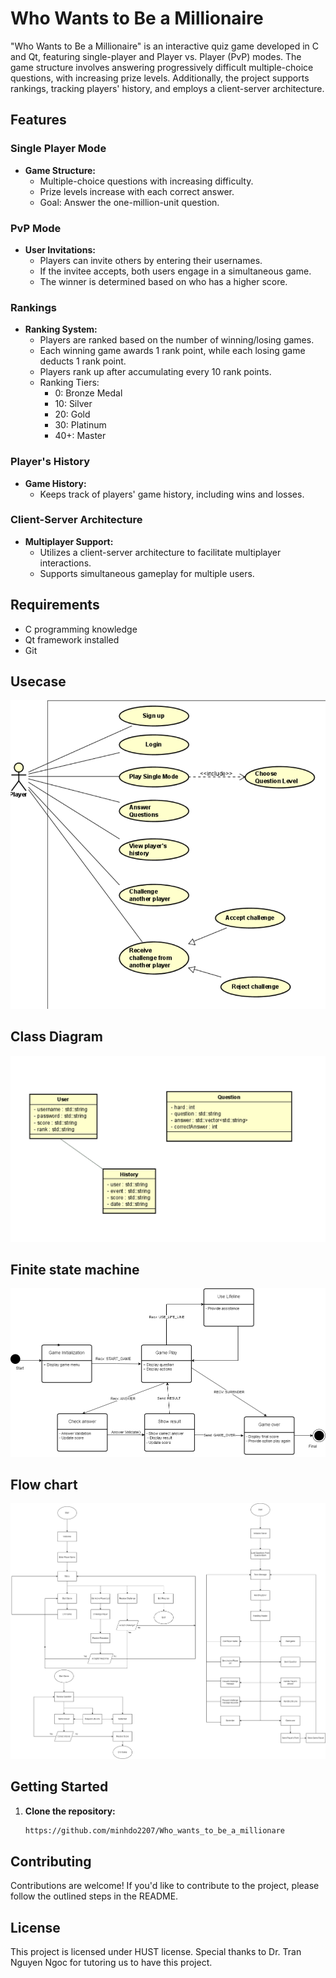 # Who Wants to Be a Millionaire

"Who Wants to Be a Millionaire" is an interactive quiz game developed in C and Qt, featuring single-player and Player vs. Player (PvP) modes. The game structure involves answering progressively difficult multiple-choice questions, with increasing prize levels. Additionally, the project supports rankings, tracking players' history, and employs a client-server architecture.

## Features

### Single Player Mode

- **Game Structure:**
  - Multiple-choice questions with increasing difficulty.
  - Prize levels increase with each correct answer.
  - Goal: Answer the one-million-unit question.

### PvP Mode

- **User Invitations:**
  - Players can invite others by entering their usernames.
  - If the invitee accepts, both users engage in a simultaneous game.
  - The winner is determined based on who has a higher score.

### Rankings

- **Ranking System:**
  - Players are ranked based on the number of winning/losing games.
  - Each winning game awards 1 rank point, while each losing game deducts 1 rank point.
  - Players rank up after accumulating every 10 rank points.
  - Ranking Tiers:
    - 0: Bronze Medal
    - 10: Silver
    - 20: Gold
    - 30: Platinum
    - 40+: Master

### Player's History

- **Game History:**
  - Keeps track of players' game history, including wins and losses.

### Client-Server Architecture

- **Multiplayer Support:**
  - Utilizes a client-server architecture to facilitate multiplayer interactions.
  - Supports simultaneous gameplay for multiple users.

## Requirements

- C programming knowledge
- Qt framework installed
- Git
## Usecase
![usecase](https://github.com/minhdo2207/Who_wants_to_be_a_millionare/blob/main/diagram/usecase_diagram.png)
## Class Diagram
![classdiagram](https://github.com/minhdo2207/Who_wants_to_be_a_millionare/blob/main/diagram/ClassDiagram.png)
## Finite state machine
![classdiagram](https://github.com/minhdo2207/Who_wants_to_be_a_millionare/blob/main/diagram/Finite_state_machine.drawio.png)
## Flow chart
![flowchart](https://github.com/minhdo2207/Who_wants_to_be_a_millionare/blob/main/diagram/Flow-Chart.drawio.png)


## Getting Started

1. **Clone the repository:**
   ```bash
   https://github.com/minhdo2207/Who_wants_to_be_a_millionare
   ```

## Contributing

Contributions are welcome! If you'd like to contribute to the project, please follow the outlined steps in the README.

## License

This project is licensed under HUST license.
Special thanks to Dr. Tran Nguyen Ngoc for tutoring us to have this project.

